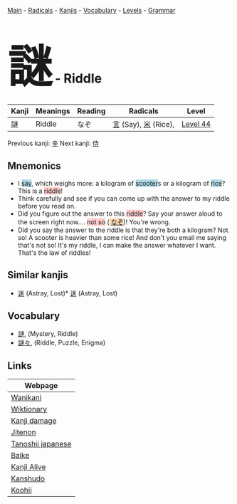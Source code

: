 <style> bigfont {font-size: 100px}</style>
[Main](../index.md) -
[Radicals](../radicals.md) -
[Kanjis](../kanjis.md) -
[Vocabulary](../vocabulary.md) -
[Levels](../levels.md) -
[Grammar](../grammar.md)
# <bigfont> 謎</bigfont> - Riddle 

| Kanji | Meanings | Reading | Radicals | Level |
| --- | --- | --- | --- | --- |
| 謎 | Riddle | なぞ | [言](../radicals/言.md) (Say), [米](../radicals/米.md) (Rice),  | [Level 44](../levels/wk_level44.md) |

Previous kanji: [辛](辛.md) Next kanji: [侍](侍.md) 

## Mnemonics
 * I <span style="background-color:#ADD8E6"> say</span>, which weighs more: a kilogram of <span style="background-color:#ADD8E6"> scooter</span>s or a kilogram of <span style="background-color:#ADD8E6"> rice</span>? This is a <span style="background-color:#ffcccb"> riddle</span>!
* Think carefully and see if you can come up with the answer to my riddle before you read on.
* Did you figure out the answer to this <span style="background-color:#ffcccb"> riddle</span>? Say your answer aloud to the screen right now.... <span style="background-color:#ffcccb"> not so</span> (<span style="background-color:#fed8b1"> [なぞ](https://jisho.org/search/なぞ)</span>)! You're wrong.
* Did you say the answer to the riddle is that they're both a kilogram? Not so! A scooter is heavier than some rice! And don't you email me saying that's not so! It's my riddle, I can make the answer whatever I want. That's the law of riddles!


## Similar kanjis
 * [迷](迷.md) (Astray, Lost)* [迷](迷.md) (Astray, Lost)


## Vocabulary
 * [謎](../vocabulary/謎.md), (Mystery, Riddle)
* [謎々](../vocabulary/謎.md), (Riddle, Puzzle, Enigma)



## Links 

| Webpage |
| --- |
| [Wanikani          ](https://www.wanikani.com/kanji/謎) |
| [Wiktionary        ](https://en.wiktionary.org/wiki/謎) |
| [Kanji damage      ](http://www.kanjidamage.com/kanji/search?utf8=✓&q=謎) |
| [Jitenon           ](https://jitenon.com/kanji/謎) |
| [Tanoshii japanese ](https://www.tanoshiijapanese.com/dictionary/kanji.cfm?k=謎) |
| [Baike             ](https://baike.baidu.com/item/謎) |
| [Kanji Alive       ](https://app.kanjialive.com/謎) |
| [Kanshudo          ](https://www.kanshudo.com/searchmn?q=謎) |
| [Koohii            ](https://kanji.koohii.com/study/kanji/謎) |
